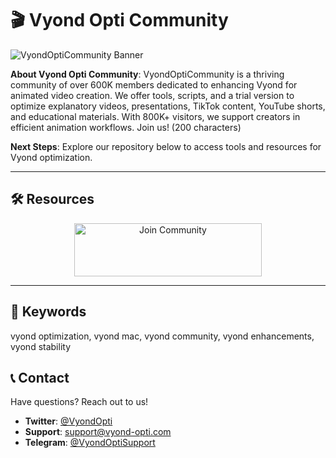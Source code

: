 # 🎬 Vyond Opti Community

 
![VyondOptiCommunity Banner](https://i.ytimg.com/vi/N6S82w-Vn7E/maxresdefault.jpg)

**About Vyond Opti Community**: VyondOptiCommunity is a thriving community of over 600K members dedicated to enhancing Vyond for animated video creation. We offer tools, scripts, and a trial version to optimize explanatory videos, presentations, TikTok content, YouTube shorts, and educational materials. With 800K+ visitors, we support creators in efficient animation workflows. Join us! (200 characters)

**Next Steps**: Explore our repository below to access tools and resources for Vyond optimization.

---

## 🛠 Resources

 
 <div align="center">
  <a href="https://github.com/Vyond-Opti-Community/Vyond-Opti-Pack" target="_blank">
    <img src="https://img.shields.io/badge/Join-Community-3498db" alt="Join Community" width="300" height="85" style="border:none;">
  </a>
</div>

---

## 🔑 Keywords

vyond optimization, vyond mac, vyond community, vyond enhancements, vyond stability

## 📞 Contact

Have questions? Reach out to us!  
- **Twitter**: [@VyondOpti](https://twitter.com/VyondOpti)  
- **Support**: [support@vyond-opti.com](mailto:support@vyond-opti.com)  
- **Telegram**: [@VyondOptiSupport](https://t.me/VyondOptiSupport)  
